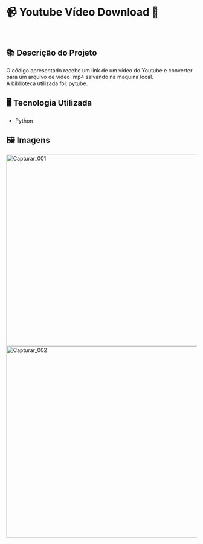 # 📹 Youtube Vídeo Download 📼
<br>

## 📚 Descrição do Projeto
O código apresentado recebe um link de um vídeo do Youtube e converter para um arquivo de vídeo .mp4 salvando na maquina local.<br>A biblioteca utilizada foi: pytube. 

## 🖥️ Tecnologia Utilizada
- Python

## 🖼️ Imagens
<img width="508" alt="Capturar_001" src="https://github.com/VitorSouza01/Youtube_Video_Download/assets/104541182/63629f64-a57a-46d7-8866-0ebe92237bf9">
<img width="508" alt="Capturar_002" src="https://github.com/VitorSouza01/Youtube_Video_Download/assets/104541182/618558d1-d065-43a3-a537-d1112b8cc37b">

